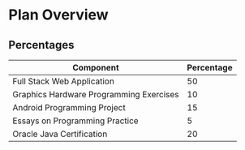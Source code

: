 Plan Overview
============================================

Percentages
-----------
| Component                                 | Percentage |
| ---------                                 | ---------- |
| Full Stack Web Application                | 50         |
| Graphics Hardware Programming Exercises	| 10         |
| Android Programming Project	            | 15         |
| Essays on Programming Practice            | 5          |
| Oracle Java Certification                 | 20         |